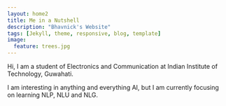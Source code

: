 ```yaml
---
layout: home2
title: Me in a Nutshell
description: "Bhavnick's Website"
tags: [Jekyll, theme, responsive, blog, template]
image:
  feature: trees.jpg
---
```

Hi, I am a student of Electronics and Communication at Indian Institute of Technology, Guwahati.


I am interesting in anything and everything AI, but I am currently focusing on learning NLP, NLU and NLG. 
